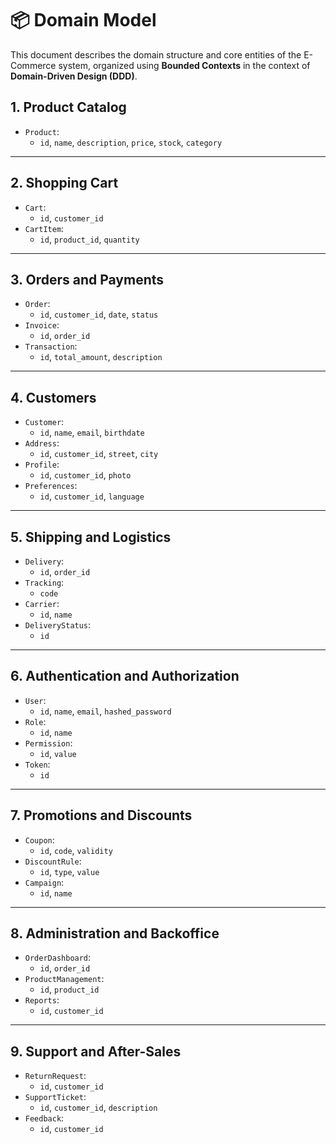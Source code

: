 # 📦 Domain Model

This document describes the domain structure and core entities of the E-Commerce system, organized using **Bounded Contexts** in the context of **Domain-Driven Design (DDD)**.

## 1. Product Catalog

- `Product`:
  - `id`, `name`, `description`, `price`, `stock`, `category`

---

## 2. Shopping Cart

- `Cart`:
  - `id`, `customer_id`
- `CartItem`:
  - `id`, `product_id`, `quantity`

---

## 3. Orders and Payments

- `Order`:
  - `id`, `customer_id`, `date`, `status`
- `Invoice`:
  - `id`, `order_id`
- `Transaction`:
  - `id`, `total_amount`, `description`

---

## 4. Customers

- `Customer`:
  - `id`, `name`, `email`, `birthdate`
- `Address`:
  - `id`, `customer_id`, `street`, `city`
- `Profile`:
  - `id`, `customer_id`, `photo`
- `Preferences`:
  - `id`, `customer_id`, `language`

---

## 5. Shipping and Logistics

- `Delivery`:
  - `id`, `order_id`
- `Tracking`:
  - `code`
- `Carrier`:
  - `id`, `name`
- `DeliveryStatus`:
  - `id`

---

## 6. Authentication and Authorization

- `User`:
  - `id`, `name`, `email`, `hashed_password`
- `Role`:
  - `id`, `name`
- `Permission`:
  - `id`, `value`
- `Token`:
  - `id`

---

## 7. Promotions and Discounts

- `Coupon`:
  - `id`, `code`, `validity`
- `DiscountRule`:
  - `id`, `type`, `value`
- `Campaign`:
  - `id`, `name`

---

## 8. Administration and Backoffice

- `OrderDashboard`:
  - `id`, `order_id`
- `ProductManagement`:
  - `id`, `product_id`
- `Reports`:
  - `id`, `customer_id`

---

## 9. Support and After-Sales

- `ReturnRequest`:
  - `id`, `customer_id`
- `SupportTicket`:
  - `id`, `customer_id`, `description`
- `Feedback`:
  - `id`, `customer_id`
